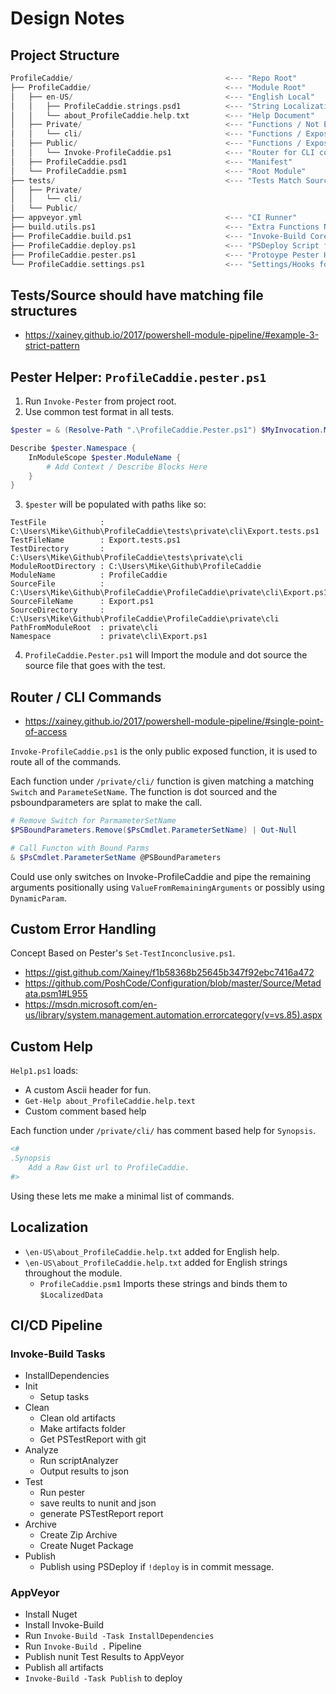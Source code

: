 # Design Notes

## Project Structure

```dart
ProfileCaddie/                                  <--- "Repo Root"
├── ProfileCaddie/                              <--- "Module Root"
│   ├── en-US/                                  <--- "English Local"
│   │   ├── ProfileCaddie.strings.psd1          <--- "String Localization"
│   │   └── about_ProfileCaddie.help.txt        <--- "Help Document"
│   ├── Private/                                <--- "Functions / Not Exposed"
│   │   └── cli/                                <--- "Functions / Exposed Through Invoke- Router"
│   ├── Public/                                 <--- "Functions / Exposed"
│   │   └── Invoke-ProfileCaddie.ps1            <--- "Router for CLI commands"
│   ├── ProfileCaddie.psd1                      <--- "Manifest"
│   └── ProfileCaddie.psm1                      <--- "Root Module"
├── tests/                                      <--- "Tests Match Source Structure"
│   ├── Private/
│   │   └── cli/
│   └── Public/
├── appveyor.yml                                <--- "CI Runner"
├── build.utils.ps1                             <--- "Extra Functions Not in BuildHelpers"
├── ProfileCaddie.build.ps1                     <--- "Invoke-Build Core Tasks"
├── ProfileCaddie.deploy.ps1                    <--- "PSDeploy Script for PSGallery"
├── ProfileCaddie.pester.ps1                    <--- "Protoype Pester Helper"
└── ProfileCaddie.settings.ps1                  <--- "Settings/Hooks for Invoke-Build"
```

## Tests/Source should have matching file structures

- https://xainey.github.io/2017/powershell-module-pipeline/#example-3-strict-pattern

## Pester Helper: `ProfileCaddie.pester.ps1`

1. Run `Invoke-Pester` from project root.
2. Use common test format in all tests.

```powershell
$pester = & (Resolve-Path ".\ProfileCaddie.Pester.ps1") $MyInvocation.MyCommand.Path

Describe $pester.Namespace {
    InModuleScope $pester.ModuleName {
        # Add Context / Describe Blocks Here
    }
}
```

3. `$pester` will be populated with paths like so:

```
TestFile            : C:\Users\Mike\Github\ProfileCaddie\tests\private\cli\Export.tests.ps1
TestFileName        : Export.tests.ps1
TestDirectory       : C:\Users\Mike\Github\ProfileCaddie\tests\private\cli
ModuleRootDirectory : C:\Users\Mike\Github\ProfileCaddie
ModuleName          : ProfileCaddie
SourceFile          : C:\Users\Mike\Github\ProfileCaddie\ProfileCaddie\private\cli\Export.ps1
SourceFileName      : Export.ps1
SourceDirectory     : C:\Users\Mike\Github\ProfileCaddie\ProfileCaddie\private\cli
PathFromModuleRoot  : private\cli
Namespace           : private\cli\Export.ps1
```

4. `ProfileCaddie.Pester.ps1` will Import the module and dot source the source file that goes with the test.

## Router / CLI Commands

- https://xainey.github.io/2017/powershell-module-pipeline/#single-point-of-access

`Invoke-ProfileCaddie.ps1` is the only public exposed function, it is used to route all of the commands.

Each function under `/private/cli/` function is given matching a matching `Switch` and `ParameteSetName`.
The function is dot sourced and the psboundparameters are splat to make the call.

```powershell
# Remove Switch for ParmameterSetName
$PSBoundParameters.Remove($PsCmdlet.ParameterSetName) | Out-Null

# Call Functon with Bound Parms
& $PsCmdlet.ParameterSetName @PSBoundParameters
```

Could use only switches on Invoke-ProfileCaddie and pipe the remaining arguments positionally using `ValueFromRemainingArguments`
or possibly using `DynamicParam`.

## Custom Error Handling

Concept Based on Pester's `Set-TestInconclusive.ps1`.

- https://gist.github.com/Xainey/f1b58368b25645b347f92ebc7416a472
- https://github.com/PoshCode/Configuration/blob/master/Source/Metadata.psm1#L955
- https://msdn.microsoft.com/en-us/library/system.management.automation.errorcategory(v=vs.85).aspx

## Custom Help

`Help1.ps1` loads:

- A custom Ascii header for fun.
- `Get-Help about_ProfileCaddie.help.text`
- Custom comment based help

Each function under `/private/cli/` has comment based help for `Synopsis`.

```powershell
<#
.Synopsis
    Add a Raw Gist url to ProfileCaddie.
#>
```

Using these lets me make a minimal list of commands.

## Localization

- `\en-US\about_ProfileCaddie.help.txt` added for English help.
- `\en-US\about_ProfileCaddie.help.txt` added for English strings throughout the module.
    - `ProfileCaddie.psm1` Imports these strings and binds them to `$LocalizedData`

## CI/CD Pipeline

### Invoke-Build Tasks

- InstallDependencies
- Init
    - Setup tasks
- Clean
    - Clean old artifacts
    - Make artifacts folder
    - Get PSTestReport with git
- Analyze
    - Run scriptAnalyzer
    - Output results to json
- Test
    - Run pester
    - save reults to nunit and json
    - generate PSTestReport report
- Archive
    - Create Zip Archive
    - Create Nuget Package
- Publish
    - Publish using PSDeploy if `!deploy` is in commit message.

### AppVeyor

- Install Nuget
- Install Invoke-Build
- Run `Invoke-Build -Task InstallDependencies`
- Run `Invoke-Build .` Pipeline
- Publish nunit Test Results to AppVeyor
- Publish all artifacts
- `Invoke-Build -Task Publish`  to deploy